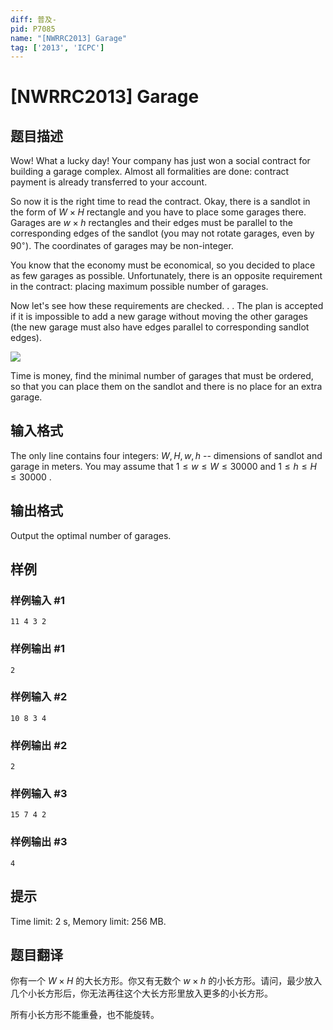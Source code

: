 ```yaml
---
diff: 普及-
pid: P7085
name: "[NWRRC2013] Garage"
tag: ['2013', 'ICPC']
---
```

# [NWRRC2013] Garage
## 题目描述



Wow! What a lucky day! Your company has just won a social contract for building a garage complex. Almost all formalities are done: contract payment is already transferred to your account.

So now it is the right time to read the contract. Okay, there is a sandlot in the form of $W \times H$ rectangle and you have to place some garages there. Garages are $w \times h$ rectangles and their edges must be parallel to the corresponding edges of the sandlot (you may not rotate garages, even by $90^{◦}).$ The coordinates of garages may be non-integer.

You know that the economy must be economical, so you decided to place as few garages as possible. Unfortunately, there is an opposite requirement in the contract: placing maximum possible number of garages.

Now let's see how these requirements are checked. . . The plan is accepted if it is impossible to add a new garage without moving the other garages (the new garage must also have edges parallel to corresponding sandlot edges).

![](https://www.acmicpc.net/upload/images2/garage.png)

Time is money, find the minimal number of garages that must be ordered, so that you can place them on the sandlot and there is no place for an extra garage.


## 输入格式



The only line contains four integers: $W , H , w , h$ -- dimensions of sandlot and garage in meters. You may assume that $1 \le w \le W \le 30 000$ and $1 \le h \le H \le 30 000$ .


## 输出格式



Output the optimal number of garages.


## 样例

### 样例输入 #1
```
11 4 3 2

```
### 样例输出 #1
```
2

```
### 样例输入 #2
```
10 8 3 4

```
### 样例输出 #2
```
2

```
### 样例输入 #3
```
15 7 4 2

```
### 样例输出 #3
```
4

```
## 提示

Time limit: 2 s, Memory limit: 256 MB. 


## 题目翻译

你有一个 $W \times H$ 的大长方形。你又有无数个 $w \times h$ 的小长方形。请问，最少放入几个小长方形后，你无法再往这个大长方形里放入更多的小长方形。

所有小长方形不能重叠，也不能旋转。
